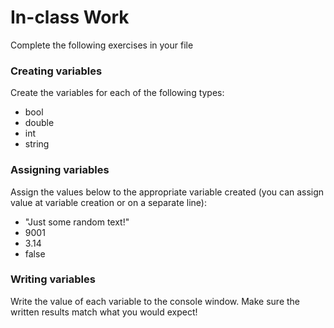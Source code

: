 # In-class Work
Complete the following exercises in your file

### Creating variables
Create the variables for each of the following types:
- bool
- double
- int
- string
	
### Assigning variables
Assign the values below to the appropriate variable created (you can assign value at variable creation or on a separate line):
- "Just some random text!"
- 9001
- 3.14
- false
	
### Writing variables
Write the value of each variable to the console window. Make sure the written results match what you would expect!
